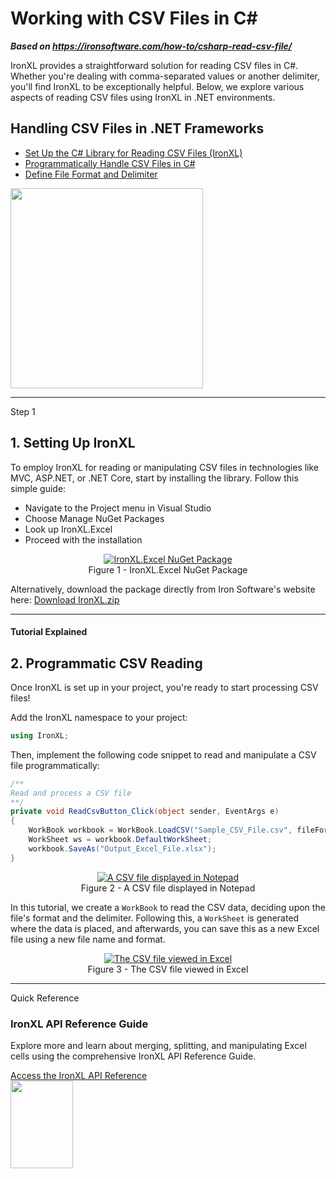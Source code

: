 # Working with CSV Files in C#

***Based on <https://ironsoftware.com/how-to/csharp-read-csv-file/>***


IronXL provides a straightforward solution for reading CSV files in C#. Whether you're dealing with comma-separated values or another delimiter, you'll find IronXL to be exceptionally helpful. Below, we explore various aspects of reading CSV files using IronXL in .NET environments.

<div class="learnn-how-section">
  <div class="row">
    <div class="col-sm-6">
      <h2>Handling CSV Files in .NET Frameworks</h2>
      <ul class="list-unstyled">
        <li><a href="#anchor-1-install-the-ironxl-library">Set Up the C# Library for Reading CSV Files (IronXL)</a></li>
        <li><a href="#anchor-2-read-csv-files-programmatically">Programmatically Handle CSV Files in C#</a></li>
        <li><a href="#anchor-2-read-csv-files-programmatically">Define File Format and Delimiter</a></li>
      </ul>
    </div>
    <div class="col-sm-6">
      <div class="download-card">
        <img style="box-shadow: none; width: 308px; height: 320px;" src="https://ironsoftware.com/img/faq/excel/how-to-work.svg" class="img-responsive learn-how-to-img replaceable-img">
      </div>
    </div>
  </div>
</div>

<hr class="separator">

<p class="main-content__segment-title">Step 1</p>

## 1. Setting Up IronXL

To employ IronXL for reading or manipulating CSV files in technologies like MVC, ASP.NET, or .NET Core, start by installing the library. Follow this simple guide:

* Navigate to the Project menu in Visual Studio
* Choose Manage NuGet Packages
* Look up IronXL.Excel
* Proceed with the installation

<center>
  <div class="center-image-wrapper">
    <a
      href="https://ironsoftware.com/img/faq/excel/csharp-read-csv-file/ironxl-excel-nuget-package.png"
      target="_blank"
    >
      <img
        class="img-responsive"
        src="https://ironsoftware.com/img/faq/excel/csharp-read-csv-file/ironxl-excel-nuget-package.png"
        alt="IronXL.Excel NuGet Package"
      >
    </a>
    <div class="image-description">
      <span class="image-description-text_strong">
        Figure 1
      </span>
      <span class="image-description-text_regular">
        -
      </span>
      <span class="image-description-text_italic">
        IronXL.Excel NuGet Package
      </span>
    </div>
  </div>
</center>

Alternatively, download the package directly from Iron Software's website here: <a class="js-modal-open" href="https://ironsoftware.com/csharp/excel/packages/IronXL.zip" data-modal-id="trial-license-after-download">Download IronXL.zip</a>

<hr class="separator">

<h4 class="tutorial-segment-title">Tutorial Explained</h4>

## 2. Programmatic CSV Reading

Once IronXL is set up in your project, you're ready to start processing CSV files!

Add the IronXL namespace to your project:

```cs
using IronXL;
```

Then, implement the following code snippet to read and manipulate a CSV file programmatically:

```cs
/**
Read and process a CSV file
**/
private void ReadCsvButton_Click(object sender, EventArgs e)
{
    WorkBook workbook = WorkBook.LoadCSV("Sample_CSV_File.csv", fileFormat: ExcelFileFormat.XLSX, ListDelimiter: ",");
    WorkSheet ws = workbook.DefaultWorkSheet;
    workbook.SaveAs("Output_Excel_File.xlsx");
}
```

<center>
  <div class="center-image-wrapper">
    <a
      href="https://ironsoftware.com/img/faq/excel/csharp-read-csv-file/a-csv-file-opened-in-notepad.png"
      target="_blank"
    >
      <img
        class="img-responsive"
        src="https://ironsoftware.com/img/faq/excel/csharp-read-csv-file/a-csv-file-opened-in-notepad.png"
        alt="A CSV file displayed in Notepad"
      >
    </a>
    <div class="image-description">
      <span class="image-description-text_strong">
        Figure 2
      </span>
      <span class="image-description-text_regular">
        -
      </span>
      <span class="image-description-text_italic">
        A CSV file displayed in Notepad
      </span>
    </div>
  </div>
</center>

In this tutorial, we create a `WorkBook` to read the CSV data, deciding upon the file's format and the delimiter. Following this, a `WorkSheet` is generated where the data is placed, and afterwards, you can save this as a new Excel file using a new file name and format.

<center>
  <div class="center-image-wrapper">
    <a
      href="https://ironsoftware.com/img/faq/excel/csharp-read-csv-file/the-csv-file-opened-in-excel.png"
      target="_blank"
    >
      <img
        class="img-responsive"
        src="https://ironsoftware.com/img/faq/excel/csharp-read-csv-file/the-csv-file-opened-in-excel.png"
        alt="The CSV file viewed in Excel"
      >
    </a>
    <div class="image-description">
      <span class="image-description-text_strong">
        Figure 3
      </span>
      <span class="image-description-text_regular">
        -
      </span>
      <span class="image-description-text_italic">
        The CSV file viewed in Excel
      </span>
    </div>
  </div>
</center>

<hr class="separator">

<p class="main-content__segment-title">Quick Reference</p>

<div class="tutorial-section">
  <div class="row">
    <div class="col-sm-8">
      <h3>IronXL API Reference Guide</h3>
      <p>Explore more and learn about merging, splitting, and manipulating Excel cells using the comprehensive IronXL API Reference Guide.</p>
      <a class="doc-link" href="https://ironsoftware.com/csharp/excel/object-reference/api/" target="_blank">Access the IronXL API Reference <i class="fa fa-chevron-right"></i></a>
    </div>
    <div class="col-sm-4">
      <div class="tutorial-image">
        <img style="max-width: 110px; width: 100px; height: 140px;" alt="" class="img-responsive add-shadow" src="https://ironsoftware.com/img/svgs/documentation.svg" width="100" height="140">
      </div>
    </div>
  </div>
</div>